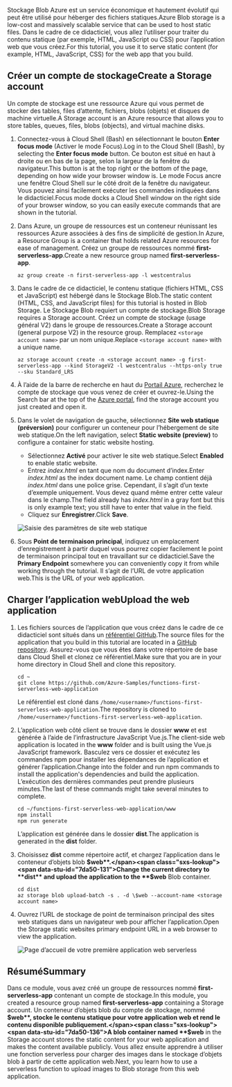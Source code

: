 <span data-ttu-id="7da50-101">Stockage Blob Azure est un service économique et hautement évolutif qui peut être utilisé pour héberger des fichiers statiques.</span><span class="sxs-lookup"><span data-stu-id="7da50-101">Azure Blob storage is a low-cost and massively scalable service that can be used to host static files.</span></span> <span data-ttu-id="7da50-102">Dans le cadre de ce didacticiel, vous allez l’utiliser pour traiter du contenu statique (par exemple, HTML, JavaScript ou CSS) pour l’application web que vous créez.</span><span class="sxs-lookup"><span data-stu-id="7da50-102">For this tutorial, you use it to serve static content (for example, HTML, JavaScript, CSS) for the web app that you build.</span></span>

## <a name="create-a-storage-account"></a><span data-ttu-id="7da50-103">Créer un compte de stockage</span><span class="sxs-lookup"><span data-stu-id="7da50-103">Create a Storage account</span></span>

<span data-ttu-id="7da50-104">Un compte de stockage est une ressource Azure qui vous permet de stocker des tables, files d’attente, fichiers, blobs (objets) et disques de machine virtuelle.</span><span class="sxs-lookup"><span data-stu-id="7da50-104">A Storage account is an Azure resource that allows you to store tables, queues, files, blobs (objects), and virtual machine disks.</span></span>

1. <span data-ttu-id="7da50-105">Connectez-vous à Cloud Shell (Bash) en sélectionnant le bouton **Enter focus mode** (Activer le mode Focus).</span><span class="sxs-lookup"><span data-stu-id="7da50-105">Log in to the Cloud Shell (Bash), by selecting the **Enter focus mode** button.</span></span> <span data-ttu-id="7da50-106">Ce bouton est situé en haut à droite ou en bas de la page, selon la largeur de la fenêtre du navigateur.</span><span class="sxs-lookup"><span data-stu-id="7da50-106">This button is at the top right or the bottom of the page, depending on how wide your browser window is.</span></span> <span data-ttu-id="7da50-107">Le mode Focus ancre une fenêtre Cloud Shell sur le côté droit de la fenêtre du navigateur. Vous pouvez ainsi facilement exécuter les commandes indiquées dans le didacticiel.</span><span class="sxs-lookup"><span data-stu-id="7da50-107">Focus mode docks a Cloud Shell window on the right side of your browser window, so you can easily execute commands that are shown in the tutorial.</span></span>

1. <span data-ttu-id="7da50-108">Dans Azure, un groupe de ressources est un conteneur réunissant les ressources Azure associées à des fins de simplicité de gestion.</span><span class="sxs-lookup"><span data-stu-id="7da50-108">In Azure, a Resource Group is a container that holds related Azure resources for ease of management.</span></span> <span data-ttu-id="7da50-109">Créez un groupe de ressources nommé **first-serverless-app**.</span><span class="sxs-lookup"><span data-stu-id="7da50-109">Create a new resource group named **first-serverless-app**.</span></span>

    ```azurecli
    az group create -n first-serverless-app -l westcentralus
    ```

1. <span data-ttu-id="7da50-110">Dans le cadre de ce didacticiel, le contenu statique (fichiers HTML, CSS et JavaScript) est hébergé dans le Stockage Blob.</span><span class="sxs-lookup"><span data-stu-id="7da50-110">The static content (HTML, CSS, and JavaScript files) for this tutorial is hosted in Blob Storage.</span></span> <span data-ttu-id="7da50-111">Le Stockage Blob requiert un compte de stockage.</span><span class="sxs-lookup"><span data-stu-id="7da50-111">Blob Storage requires a Storage account.</span></span> <span data-ttu-id="7da50-112">Créez un compte de stockage (usage général V2) dans le groupe de ressources.</span><span class="sxs-lookup"><span data-stu-id="7da50-112">Create a Storage account (general purpose V2) in the resource group.</span></span> <span data-ttu-id="7da50-113">Remplacez `<storage account name>` par un nom unique.</span><span class="sxs-lookup"><span data-stu-id="7da50-113">Replace `<storage account name>` with a unique name.</span></span>

    ```azurecli
    az storage account create -n <storage account name> -g first-serverless-app --kind StorageV2 -l westcentralus --https-only true --sku Standard_LRS
    ```

1. <span data-ttu-id="7da50-114">À l’aide de la barre de recherche en haut du [Portail Azure](https://portal.azure.com), recherchez le compte de stockage que vous venez de créer et ouvrez-le.</span><span class="sxs-lookup"><span data-stu-id="7da50-114">Using the Search bar at the top of the [Azure portal](https://portal.azure.com), find the storage account you just created and open it.</span></span>

1. <span data-ttu-id="7da50-115">Dans le volet de navigation de gauche, sélectionnez **Site web statique (préversion)** pour configurer un conteneur pour l’hébergement de site web statique.</span><span class="sxs-lookup"><span data-stu-id="7da50-115">On the left navigation, select **Static website (preview)** to configure a container for static website hosting.</span></span>
    - <span data-ttu-id="7da50-116">Sélectionnez **Activé** pour activer le site web statique.</span><span class="sxs-lookup"><span data-stu-id="7da50-116">Select **Enabled** to enable static website.</span></span>
    - <span data-ttu-id="7da50-117">Entrez *index.html* en tant que nom du document d’index.</span><span class="sxs-lookup"><span data-stu-id="7da50-117">Enter *index.html* as the index document name.</span></span> <span data-ttu-id="7da50-118">Le champ contient déjà *index.html* dans une police grise. Cependant, il s’agit d’un texte d’exemple uniquement. Vous devez quand même entrer cette valeur dans le champ.</span><span class="sxs-lookup"><span data-stu-id="7da50-118">The field already has *index.html* in a gray font but this is only example text; you still have to enter that value in the field.</span></span>
    - <span data-ttu-id="7da50-119">Cliquez sur **Enregistrer**.</span><span class="sxs-lookup"><span data-stu-id="7da50-119">Click **Save**.</span></span>
    
    ![Saisie des paramètres de site web statique](media/functions-first-serverless-web-app/1-storage-static-website.png)

1. <span data-ttu-id="7da50-121">Sous **Point de terminaison principal**, indiquez un emplacement d’enregistrement à partir duquel vous pourrez copier facilement le point de terminaison principal tout en travaillant sur ce didacticiel.</span><span class="sxs-lookup"><span data-stu-id="7da50-121">Save the **Primary Endpoint** somewhere you can conveniently copy it from while working through the tutorial.</span></span> <span data-ttu-id="7da50-122">Il s’agit de l’URL de votre application web.</span><span class="sxs-lookup"><span data-stu-id="7da50-122">This is the URL of your web application.</span></span>

## <a name="upload-the-web-application"></a><span data-ttu-id="7da50-123">Charger l’application web</span><span class="sxs-lookup"><span data-stu-id="7da50-123">Upload the web application</span></span>

1. <span data-ttu-id="7da50-124">Les fichiers sources de l’application que vous créez dans le cadre de ce didacticiel sont situés dans un [référentiel GitHub](https://github.com/Azure-Samples/functions-first-serverless-web-application).</span><span class="sxs-lookup"><span data-stu-id="7da50-124">The source files for the application that you build in this tutorial are located in a [GitHub repository](https://github.com/Azure-Samples/functions-first-serverless-web-application).</span></span> <span data-ttu-id="7da50-125">Assurez-vous que vous êtes dans votre répertoire de base dans Cloud Shell et clonez ce référentiel.</span><span class="sxs-lookup"><span data-stu-id="7da50-125">Make sure that you are in your home directory in Cloud Shell and clone this repository.</span></span>

    ```azurecli
    cd ~
    git clone https://github.com/Azure-Samples/functions-first-serverless-web-application
    ```

    <span data-ttu-id="7da50-126">Le référentiel est cloné dans `/home/<username>/functions-first-serverless-web-application`.</span><span class="sxs-lookup"><span data-stu-id="7da50-126">The repository is cloned to `/home/<username>/functions-first-serverless-web-application`.</span></span>

1. <span data-ttu-id="7da50-127">L’application web côté client se trouve dans le dossier **www** et est générée à l’aide de l’infrastructure JavaScript Vue.js.</span><span class="sxs-lookup"><span data-stu-id="7da50-127">The client-side web application is located in the **www** folder and is built using the Vue.js JavaScript framework.</span></span> <span data-ttu-id="7da50-128">Basculez vers ce dossier et exécutez les commandes npm pour installer les dépendances de l’application et générer l’application.</span><span class="sxs-lookup"><span data-stu-id="7da50-128">Change into the folder and run npm commands to install the application's dependencies and build the application.</span></span> <span data-ttu-id="7da50-129">L’exécution des dernières commandes peut prendre plusieurs minutes.</span><span class="sxs-lookup"><span data-stu-id="7da50-129">The last of these commands might take several minutes to complete.</span></span>

    ```azurecli
    cd ~/functions-first-serverless-web-application/www
    npm install
    npm run generate
    ```

    <span data-ttu-id="7da50-130">L’application est générée dans le dossier **dist**.</span><span class="sxs-lookup"><span data-stu-id="7da50-130">The application is generated in the **dist** folder.</span></span>

1. <span data-ttu-id="7da50-131">Choisissez **dist** comme répertoire actif, et chargez l’application dans le conteneur d’objets blob **$web**.</span><span class="sxs-lookup"><span data-stu-id="7da50-131">Change the current directory to **dist** and upload the application to the **$web** Blob container.</span></span>

    ```azurecli
    cd dist
    az storage blob upload-batch -s . -d \$web --account-name <storage account name>
    ```

1. <span data-ttu-id="7da50-132">Ouvrez l’URL de stockage de point de terminaison principal des sites web statiques dans un navigateur web pour afficher l’application.</span><span class="sxs-lookup"><span data-stu-id="7da50-132">Open the Storage static websites primary endpoint URL in a web browser to view the application.</span></span>

    ![Page d’accueil de votre première application web serverless](media/functions-first-serverless-web-app/1-app-screenshot-new.png)


## <a name="summary"></a><span data-ttu-id="7da50-134">Résumé</span><span class="sxs-lookup"><span data-stu-id="7da50-134">Summary</span></span>

<span data-ttu-id="7da50-135">Dans ce module, vous avez créé un groupe de ressources nommé **first-serverless-app** contenant un compte de stockage.</span><span class="sxs-lookup"><span data-stu-id="7da50-135">In this module, you created a resource group named **first-serverless-app** containing a Storage account.</span></span> <span data-ttu-id="7da50-136">Un conteneur d’objets blob du compte de stockage, nommé **$web**, stocke le contenu statique pour votre application web et rend le contenu disponible publiquement.</span><span class="sxs-lookup"><span data-stu-id="7da50-136">A blob container named **$web** in the Storage account stores the static content for your web application and makes the content available publicly.</span></span> <span data-ttu-id="7da50-137">Vous allez ensuite apprendre à utiliser une fonction serverless pour charger des images dans le stockage d’objets blob à partir de cette application web.</span><span class="sxs-lookup"><span data-stu-id="7da50-137">Next, you learn how to use a serverless function to upload images to Blob storage from this web application.</span></span>

